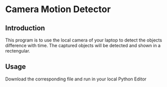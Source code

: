 # Camera Motion Detector
## Introduction
This program is to use the local camera of your laptop to detect the objects difference with time. The captured objects will be detected and shown in a rectengular.

## Usage
Download the corresponding file and run in your local Python Editor
